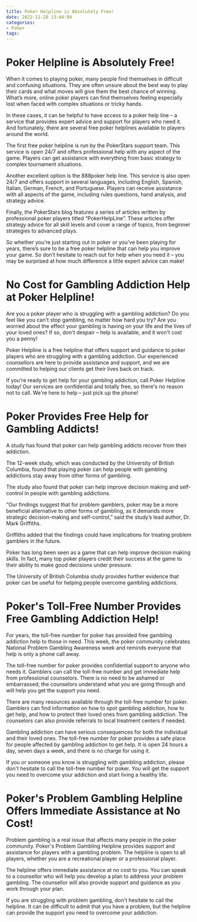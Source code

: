 ```yaml
---
title: Poker Helpline is Absolutely Free!
date: 2022-11-28 13:44:04
categories:
- Poker
tags:
---
```



#  Poker Helpline is Absolutely Free!

When it comes to playing poker, many people find themselves in difficult and confusing situations. They are often unsure about the best way to play their cards and what moves will give them the best chance of winning. What’s more, online poker players can find themselves feeling especially lost when faced with complex situations or tricky hands.

In these cases, it can be helpful to have access to a poker help line – a service that provides expert advice and support for players who need it. And fortunately, there are several free poker helplines available to players around the world.

The first free poker helpline is run by the PokerStars support team. This service is open 24/7 and offers professional help with any aspect of the game. Players can get assistance with everything from basic strategy to complex tournament situations.

Another excellent option is the 888poker help line. This service is also open 24/7 and offers support in several languages, including English, Spanish, Italian, German, French, and Portuguese. Players can receive assistance with all aspects of the game, including rules questions, hand analysis, and strategy advice.

Finally, the PokerStars blog features a series of articles written by professional poker players titled “PokerHelpLine”. These articles offer strategy advice for all skill levels and cover a range of topics, from beginner strategies to advanced plays.

So whether you’re just starting out in poker or you’ve been playing for years, there’s sure to be a free poker helpline that can help you improve your game. So don’t hesitate to reach out for help when you need it – you may be surprised at how much difference a little expert advice can make!

#  No Cost for Gambling Addiction Help at Poker Helpline!

Are you a poker player who is struggling with a gambling addiction? Do you feel like you can't stop gambling, no matter how hard you try? Are you worried about the effect your gambling is having on your life and the lives of your loved ones? If so, don't despair – help is available, and it won't cost you a penny!

Poker Helpline is a free helpline that offers support and guidance to poker players who are struggling with a gambling addiction. Our experienced counsellors are here to provide assistance and support, and we are committed to helping our clients get their lives back on track.

If you're ready to get help for your gambling addiction, call Poker Helpline today! Our services are confidential and totally free, so there's no reason not to call. We're here to help – just pick up the phone!

#  Poker Provides Free Help for Gambling Addicts!

A study has found that poker can help gambling addicts recover from their addiction.

The 12-week study, which was conducted by the University of British Columbia, found that playing poker can help people with gambling addictions stay away from other forms of gambling.

The study also found that poker can help improve decision making and self-control in people with gambling addictions.

“Our findings suggest that for problem gamblers, poker may be a more beneficial alternative to other forms of gambling, as it demands more strategic decision-making and self-control,” said the study’s lead author, Dr. Mark Griffiths.

Griffiths added that the findings could have implications for treating problem gamblers in the future.

Poker has long been seen as a game that can help improve decision making skills. In fact, many top poker players credit their success at the game to their ability to make good decisions under pressure.

The University of British Columbia study provides further evidence that poker can be useful for helping people overcome gambling addictions.

#  Poker's Toll-Free Number Provides Free Gambling Addiction Help!

For years, the toll-free number for poker has provided free gambling addiction help to those in need. This week, the poker community celebrates National Problem Gambling Awareness week and reminds everyone that help is only a phone call away.

The toll-free number for poker provides confidential support to anyone who needs it. Gamblers can call the toll-free number and get immediate help from professional counselors. There is no need to be ashamed or embarrassed; the counselors understand what you are going through and will help you get the support you need.

There are many resources available through the toll-free number for poker. Gamblers can find information on how to spot gambling addiction, how to get help, and how to protect their loved ones from gambling addiction. The counselors can also provide referrals to local treatment centers if needed.

Gambling addiction can have serious consequences for both the individual and their loved ones. The toll-free number for poker provides a safe place for people affected by gambling addiction to get help. It is open 24 hours a day, seven days a week, and there is no charge for using it.

If you or someone you know is struggling with gambling addiction, please don't hesitate to call the toll-free number for poker. You will get the support you need to overcome your addiction and start living a healthy life.

#  Poker's Problem Gambling Helpline Offers Immediate Assistance at No Cost!

Problem gambling is a real issue that affects many people in the poker community. Poker's Problem Gambling Helpline provides support and assistance for players with a gambling problem. The helpline is open to all players, whether you are a recreational player or a professional player.

The helpline offers immediate assistance at no cost to you. You can speak to a counsellor who will help you develop a plan to address your problem gambling. The counsellor will also provide support and guidance as you work through your plan.

If you are struggling with problem gambling, don't hesitate to call the helpline. It can be difficult to admit that you have a problem, but the helpline can provide the support you need to overcome your addiction.